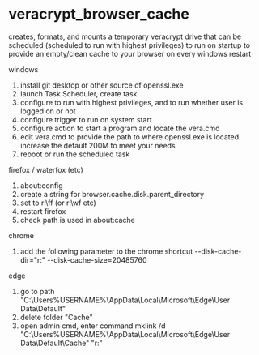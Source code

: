 # veracrypt_browser_cache

creates, formats, and mounts a temporary veracrypt drive that can be scheduled (scheduled to run with highest privileges) to run on startup to provide an empty/clean cache to your browser on every windows restart

windows

1. install git desktop or other source of openssl.exe
2. launch Task Scheduler, create task
3. configure to run with highest privileges, and to run whether user is logged on or not
4. configure trigger to run on system start
5. configure action to start a program and locate the vera.cmd
6. edit vera.cmd to provide the path to where openssl.exe is located.  increase the default 200M to meet your needs
7. reboot or run the scheduled task

firefox / waterfox (etc)

1. about:config
2. create a string for browser.cache.disk.parent_directory
3. set to r:\ff (or r:\wf etc)
4. restart firefox
5. check path is used in about:cache

chrome

1. add the following parameter to the chrome shortcut
    --disk-cache-dir="r:\" --disk-cache-size=20485760
    
edge

1. go to path "C:\Users\%USERNAME%\AppData\Local\Microsoft\Edge\User Data\Default"
2. delete folder "Cache"
3. open admin cmd, enter command 
   mklink /d "C:\Users\%USERNAME%\AppData\Local\Microsoft\Edge\User Data\Default\Cache" "r:\"
    
    

